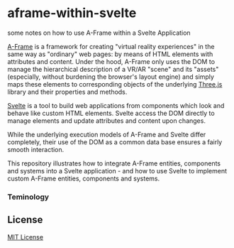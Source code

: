 # aframe-within-svelte #

some notes on how to use A-Frame within a Svelte Application

[A-Frame](https://github.com/aframevr/aframe) is a framework for creating "virtual reality experiences" in the same way as "ordinary" web pages: by means of HTML elements with attributes and content. Under the hood, A-Frame only uses the DOM to manage the hierarchical description of a VR/AR "scene" and its "assets" (especially, without burdening the browser's layout engine) and simply maps these elements to corresponding objects of the underlying [Three.js](https://github.com/mrdoob/three.js/) library and their properties and methods.

[Svelte](https://github.com/sveltejs/svelte) is a tool to build web applications from components which look and behave like custom HTML elements. Svelte access the DOM directly to manage elements and update attributes and content upon changes.

While the underlying execution models of A-Frame and Svelte differ completely, their use of the DOM as a common data base ensures a fairly smooth interaction.

This repository illustrates how to integrate A-Frame entities, components and systems into a Svelte application - and how to use Svelte to implement custom A-Frame entities, components and systems.

### Teminology ###

## License ##

[MIT License](LICENSE.md)
